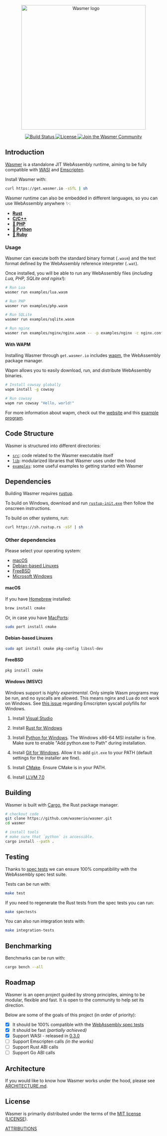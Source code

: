 <p align="center">
  <a href="https://wasmer.io" target="_blank" rel="noopener noreferrer">
    <img width="400" src="https://raw.githubusercontent.com/wasmerio/wasmer/master/logo.png" alt="Wasmer logo">
  </a>
</p>

<p align="center">
  <a href="https://circleci.com/gh/wasmerio/wasmer/">
    <img src="https://img.shields.io/circleci/project/github/wasmerio/wasmer/master.svg" alt="Build Status">
  </a>
  <a href="https://github.com/wasmerio/wasmer/blob/master/LICENSE">
    <img src="https://img.shields.io/github/license/wasmerio/wasmer.svg" alt="License">
  </a>
  <a href="https://spectrum.chat/wasmer">
    <img src="https://withspectrum.github.io/badge/badge.svg" alt="Join the Wasmer Community">
  </a>
</p>

## Introduction

[Wasmer](https://wasmer.io/) is a standalone JIT WebAssembly runtime, aiming to be fully compatible with [WASI](https://hacks.mozilla.org/2019/03/standardizing-wasi-a-webassembly-system-interface/) and [Emscripten](https://emscripten.org/).

Install Wasmer with:

```sh
curl https://get.wasmer.io -sSfL | sh
```

Wasmer runtime can also be embedded in different languages, so you can use WebAssembly anywhere ✨:

* [**Rust**](https://github.com/wasmerio/wasmer-rust-example)
* [**C/C++**](https://github.com/wasmerio/wasmer-c-api)
* [**🐘 PHP**](https://github.com/wasmerio/php-ext-wasm)
* [**🐍 Python**](https://github.com/wasmerio/python-ext-wasm)
* [**💎 Ruby**](https://github.com/wasmerio/ruby-ext-wasm)

### Usage

Wasmer can execute both the standard binary format (`.wasm`) and the text
format defined by the WebAssembly reference interpreter (`.wat`).

Once installed, you will be able to run any WebAssembly files (_including Lua, PHP, SQLite and nginx!_):

```sh
# Run Lua
wasmer run examples/lua.wasm

# Run PHP
wasmer run examples/php.wasm

# Run SQLite
wasmer run examples/sqlite.wasm

# Run nginx
wasmer run examples/nginx/nginx.wasm -- -p examples/nginx -c nginx.conf
```

#### With WAPM

Installing Wasmer through `get.wasmer.io` includes
[wapm](https://github.com/wasmerio/wapm-cli), the WebAssembly package manager.

Wapm allows you to easily download, run, and distribute WebAssembly binaries.

```sh
# Install cowsay globally
wapm install -g cowsay

# Run cowsay
wapm run cowsay "Hello, world!"
```

For more information about wapm, check out the [website](https://www.wapm.io)
and this [example program](https://github.com/wapm-packages/rust-wasi-example).

## Code Structure

Wasmer is structured into different directories:

- [`src`](./src): code related to the Wasmer executable itself
- [`lib`](./lib): modularized libraries that Wasmer uses under the hood
- [`examples`](./examples): some useful examples to getting started with Wasmer

## Dependencies

Building Wasmer requires [rustup](https://rustup.rs/).

To build on Windows, download and run [`rustup-init.exe`](https://win.rustup.rs/)
then follow the onscreen instructions.

To build on other systems, run:

```sh
curl https://sh.rustup.rs -sSf | sh
```

### Other dependencies

Please select your operating system:

- [macOS](#macos)
- [Debian-based Linuxes](#debian-based-linuxes)
- [FreeBSD](#freebsd)
- [Microsoft Windows](#windows-msvc)

#### macOS

If you have [Homebrew](https://brew.sh/) installed:

```sh
brew install cmake
```

Or, in case you have [MacPorts](https://www.macports.org/install.php):

```sh
sudo port install cmake
```

#### Debian-based Linuxes

```sh
sudo apt install cmake pkg-config libssl-dev
```

#### FreeBSD

```sh
pkg install cmake
```

#### Windows (MSVC)

Windows support is _highly experimental_. Only simple Wasm programs may be run, and no syscalls are allowed. This means
nginx and Lua do not work on Windows. See [this issue](https://github.com/wasmerio/wasmer/issues/176) regarding Emscripten syscall polyfills for Windows.

1. Install [Visual Studio](https://visualstudio.microsoft.com/thank-you-downloading-visual-studio/?sku=Community&rel=15)

2. Install [Rust for Windows](https://win.rustup.rs)

3. Install [Python for Windows](https://www.python.org/downloads/release/python-2714/). The Windows x86-64 MSI installer is fine.
   Make sure to enable "Add python.exe to Path" during installation.

4. Install [Git for Windows](https://git-scm.com/download/win). Allow it to add `git.exe` to your PATH (default
   settings for the installer are fine).

5. Install [CMake](https://cmake.org/download/). Ensure CMake is in your PATH.

6. Install [LLVM 7.0](https://prereleases.llvm.org/win-snapshots/LLVM-7.0.0-r336178-win64.exe)

## Building

Wasmer is built with [Cargo](https://crates.io/), the Rust package manager.

```sh
# checkout code
git clone https://github.com/wasmerio/wasmer.git
cd wasmer

# install tools
# make sure that `python` is accessible.
cargo install --path .
```

## Testing

Thanks to [spec tests](https://github.com/wasmerio/wasmer/tree/master/lib/spectests/spectests) we can ensure 100% compatibility with the WebAssembly spec test suite.

Tests can be run with:

```sh
make test
```

If you need to regenerate the Rust tests from the spec tests
you can run:

```sh
make spectests
```

You can also run integration tests with:

```sh
make integration-tests
```

## Benchmarking

Benchmarks can be run with:

```sh
cargo bench --all
```

## Roadmap

Wasmer is an open project guided by strong principles, aiming to be modular, flexible and fast. It is open to the community to help set its direction.

Below are some of the goals of this project (in order of priority):

- [x] It should be 100% compatible with the [WebAssembly spec tests](https://github.com/wasmerio/wasmer/tree/master/lib/spectests/spectests)
- [x] It should be fast _(partially achieved)_
- [x] Support WASI - released in [0.3.0](https://github.com/wasmerio/wasmer/releases/tag/0.3.0)
- [ ] Support Emscripten calls _(in the works)_
- [ ] Support Rust ABI calls
- [ ] Support Go ABI calls

## Architecture

If you would like to know how Wasmer works under the hood, please see [ARCHITECTURE.md](./ARCHITECTURE.md).

## License

Wasmer is primarily distributed under the terms of the [MIT license](http://opensource.org/licenses/MIT) ([LICENSE](./LICENSE)).

[ATTRIBUTIONS](./ATTRIBUTIONS.md)
